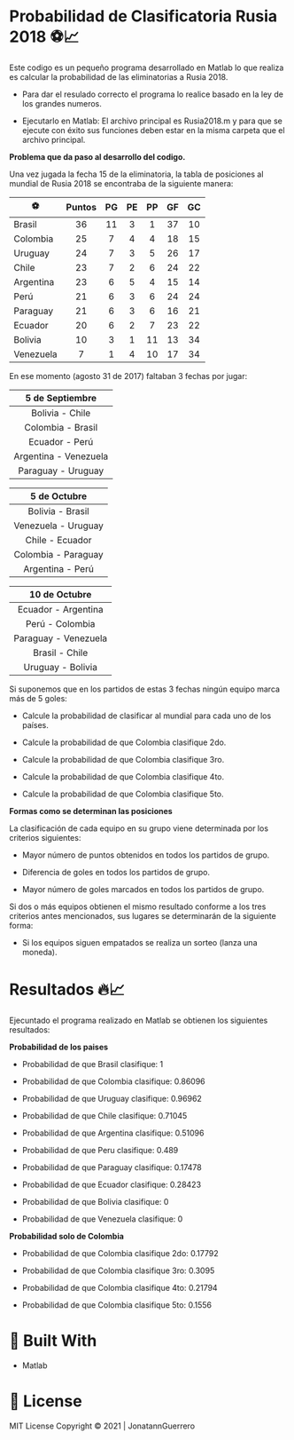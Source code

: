 # Probabilidad de Clasificatoria Rusia 2018 ⚽📈
Este codigo es un pequeño programa desarrollado en Matlab lo que realiza es calcular la probabilidad de las eliminatorias a Rusia 2018.

- Para dar el resulado correcto el programa lo realice basado en la ley de los grandes numeros.

- Ejecutarlo en Matlab:  El archivo principal es Rusia2018.m y para que se ejecute con éxito sus funciones deben estar en la misma carpeta que el archivo principal.


**Problema que da paso al desarrollo del codigo.**

Una vez jugada la fecha 15 de la eliminatoria, la tabla de posiciones al mundial
de Rusia 2018 se encontraba de la siguiente manera:

| ⚽ | Puntos  | PG | PE | PP | GF | GC  |
| ------------ | :------------: | :------------: | :------------: | :------------: | :------------: | :------------: |
| Brasil    | 36 | 11 | 3 | 1  | 37 | 10 |
| Colombia  | 25 | 7  | 4 | 4  | 18 | 15 |
| Uruguay   | 24 | 7  | 3 | 5  | 26 | 17 |
| Chile     | 23 | 7  | 2 | 6  | 24 | 22 |
| Argentina | 23 | 6  | 5 | 4  | 15 | 14 |
| Perú      | 21 | 6  | 3 | 6  | 24 | 24 |
| Paraguay  | 21 | 6  | 3 | 6  | 16 | 21 |
| Ecuador   | 20 | 6  | 2 | 7  | 23 | 22 |
| Bolivia   | 10 | 3  | 1 | 11 | 13 | 34 |
| Venezuela | 7  | 1  | 4 | 10 | 17 | 34 |

En ese momento (agosto 31 de 2017) faltaban 3 fechas por jugar:                

| 5 de Septiembre       |
| :------------:        |
| Bolivia - Chile       |
| Colombia - Brasil     |
| Ecuador - Perú        |
| Argentina - Venezuela |
| Paraguay - Uruguay    | 


| 5 de Octubre          |
| :------------:        |
| Bolivia - Brasil      |
| Venezuela - Uruguay   |
| Chile - Ecuador       |
| Colombia - Paraguay   |
| Argentina - Perú      |


| 10 de Octubre        |
| :------------:       |
| Ecuador - Argentina  |
| Perú - Colombia      |
| Paraguay - Venezuela |
| Brasil - Chile       |
| Uruguay - Bolivia    |

Si suponemos que en los partidos de estas 3 fechas ningún equipo marca más
de 5 goles:

- Calcule la probabilidad de clasificar al mundial para cada uno de los
países.

- Calcule la probabilidad de que Colombia clasifique 2do.

- Calcule la probabilidad de que Colombia clasifique 3ro.

- Calcule la probabilidad de que Colombia clasifique 4to.

- Calcule la probabilidad de que Colombia clasifique 5to.

**Formas como se determinan las posiciones**

La clasificación de cada equipo en su grupo viene determinada por los criterios
siguientes:

- Mayor número de puntos obtenidos en todos los partidos de grupo.

- Diferencia de goles en todos los partidos de grupo.

- Mayor número de goles marcados en todos los partidos de grupo.

Si dos o más equipos obtienen el mismo resultado conforme a los tres criterios
antes mencionados, sus lugares se determinarán de la siguiente forma:

- Si los equipos siguen empatados se realiza un sorteo (lanza una moneda).

# Resultados 🔥📈

Ejecuntado el programa realizado en Matlab se obtienen los siguientes resultados:

**Probabilidad de los paises**
- Probabilidad de que Brasil clasifique: 1

- Probabilidad de que Colombia clasifique: 0.86096

- Probabilidad de que Uruguay clasifique: 0.96962

- Probabilidad de que Chile clasifique: 0.71045

- Probabilidad de que Argentina clasifique: 0.51096

- Probabilidad de que Peru clasifique: 0.489

- Probabilidad de que Paraguay clasifique: 0.17478

- Probabilidad de que Ecuador clasifique: 0.28423

- Probabilidad de que Bolivia clasifique: 0

- Probabilidad de que Venezuela clasifique: 0

**Probabilidad solo de Colombia**
 
- Probabilidad de que Colombia clasifique 2do: 0.17792

- Probabilidad de que Colombia clasifique 3ro: 0.3095

- Probabilidad de que Colombia clasifique 4to: 0.21794

- Probabilidad de que Colombia clasifique 5to: 0.1556

# 🔧 Built With
- Matlab 
# 📝 License
MIT License Copyright © 2021 | JonatannGuerrero